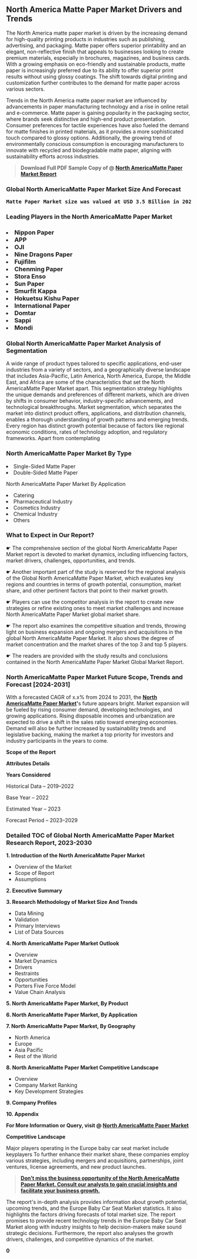 <p> <h2>North America Matte Paper Market Drivers and Trends</h2><p>The North America matte paper market is driven by the increasing demand for high-quality printing products in industries such as publishing, advertising, and packaging. Matte paper offers superior printability and an elegant, non-reflective finish that appeals to businesses looking to create premium materials, especially in brochures, magazines, and business cards. With a growing emphasis on eco-friendly and sustainable products, matte paper is increasingly preferred due to its ability to offer superior print results without using glossy coatings. The shift towards digital printing and customization further contributes to the demand for matte paper across various sectors.</p><p>Trends in the North America matte paper market are influenced by advancements in paper manufacturing technology and a rise in online retail and e-commerce. Matte paper is gaining popularity in the packaging sector, where brands seek distinctive and high-end product presentation. Consumer preferences for tactile experiences have also fueled the demand for matte finishes in printed materials, as it provides a more sophisticated touch compared to glossy options. Additionally, the growing trend of environmentally conscious consumption is encouraging manufacturers to innovate with recycled and biodegradable matte paper, aligning with sustainability efforts across industries.</p></p><blockquote id="" class=""><strong>Download Full PDF Sample Copy of @&nbsp;<a href="https://www.verifiedmarketreports.com/download-sample/?rid=436440&utm_source=GitHub-Jan&utm_medium=291" target="_blank">North AmericaMatte Paper Market Report</a>&nbsp;&nbsp;</strong></blockquote><h3 id="" class=""><strong>Global&nbsp;North AmericaMatte Paper Market Size And Forecast</strong></h3><pre class="reader-text-block__code-block"><strong>Matte Paper Market size was valued at USD 3.5 Billion in 2022 and is projected to reach USD 5.2 Billion by 2030, growing at a CAGR of 6.5% from 2024 to 2030.</strong></pre><h3 id="" class="">Leading Players in the&nbsp;North AmericaMatte Paper Market</h3><h3 class=""></Li><Li>Nippon Paper</Li><Li> APP</Li><Li> OJI</Li><Li> Nine Dragons Paper</Li><Li> Fujifilm</Li><Li> Chenming Paper</Li><Li> Stora Enso</Li><Li> Sun Paper</Li><Li> Smurfit Kappa</Li><Li> Hokuetsu Kishu Paper</Li><Li> International Paper</Li><Li> Domtar</Li><Li> Sappi</Li><Li> Mondi</h3><h3 id="" class="">Global&nbsp;North AmericaMatte Paper Market Analysis of Segmentation</h3><p id="" class="">A wide range of product types tailored to specific applications, end-user industries from a variety of sectors, and a geographically diverse landscape that includes Asia-Pacific, Latin America, North America, Europe, the Middle East, and Africa are some of the characteristics that set the North AmericaMatte Paper Market apart. This segmentation strategy highlights the unique demands and preferences of different markets, which are driven by shifts in consumer behavior, industry-specific advancements, and technological breakthroughs. Market segmentation, which separates the market into distinct product offers, applications, and distribution channels, enables a thorough understanding of growth patterns and emerging trends. Every region has distinct growth potential because of factors like regional economic conditions, rates of technology adoption, and regulatory frameworks. Apart from contemplating</p><h3 id="" class="">North AmericaMatte Paper Market&nbsp;By Type</h3><p></Li><Li>Single-Sided Matte Paper</Li><Li> Double-Sided Matte Paper</p><div class="" data-test-id=""><p>North AmericaMatte Paper Market&nbsp;By Application</p></div><p class=""></Li><Li>Catering</Li><Li> Pharmaceutical Industry</Li><Li> Cosmetics Industry</Li><Li> Chemical Industry</Li><Li> Others</p><div class="" data-test-id=""><h3><span class="">What to Expect in Our Report?</span></h3></div><div class="" data-test-id=""><p><span class="">☛ The comprehensive section of the global North AmericaMatte Paper Market report is devoted to market dynamics, including influencing factors, market drivers, challenges, opportunities, and trends.</span></p></div><div class="" data-test-id=""><p><span class="">☛ Another important part of the study is reserved for the regional analysis of the Global North AmericaMatte Paper Market, which evaluates key regions and countries in terms of growth potential, consumption, market share, and other pertinent factors that point to their market growth.</span></p></div><div class="" data-test-id=""><p><span class="">☛ Players can use the competitor analysis in the report to create new strategies or refine existing ones to meet market challenges and increase North AmericaMatte Paper Market global market share.</span></p></div><div class="" data-test-id=""><p><span class="">☛ The report also examines the competitive situation and trends, throwing light on business expansion and ongoing mergers and acquisitions in the global North AmericaMatte Paper Market. It also shows the degree of market concentration and the market shares of the top 3 and top 5 players.</span></p></div><div class="" data-test-id=""><p><span class="">☛ The readers are provided with the study results and conclusions contained in the North AmericaMatte Paper Market Global Market Report.</span></p></div><div class="" data-test-id=""><h3><span class="">North AmericaMatte Paper Market Future Scope, Trends and Forecast [2024-2031]</span></h3></div><div class="" data-test-id=""><p><span class="">With a forecasted CAGR of x.x% from 2024 to 2031, the <strong><a href="https://www.verifiedmarketreports.com/download-sample/?rid=436440&utm_source=GitHub-Jan&utm_medium=291" target="_blank">North AmericaMatte Paper Market</a>'</strong>s future appears bright. Market expansion will be fueled by rising consumer demand, developing technologies, and growing applications. Rising disposable incomes and urbanization are expected to drive a shift in the sales ratio toward emerging economies. Demand will also be further increased by sustainability trends and legislative backing, making the market a top priority for investors and industry participants in the years to come.</span></p><p id="ember66" class="ember-view reader-text-block__paragraph"><strong>Scope of the Report</strong></p><p id="ember67" class="ember-view reader-text-block__paragraph"><strong>Attributes Details</strong></p><p id="ember68" class="ember-view reader-text-block__paragraph"><strong>Years Considered</strong></p><p id="ember69" class="ember-view reader-text-block__paragraph">Historical Data &ndash; 2019&ndash;2022</p><p id="ember70" class="ember-view reader-text-block__paragraph">Base Year &ndash; 2022</p><p id="ember71" class="ember-view reader-text-block__paragraph">Estimated Year &ndash; 2023</p><p id="ember72" class="ember-view reader-text-block__paragraph">Forecast Period &ndash; 2023&ndash;2029</p></div><h3 id="" class="">Detailed TOC of Global North AmericaMatte Paper Market Research Report, 2023-2030</h3><p id="" class=""><strong>1. Introduction of the North AmericaMatte Paper Market</strong></p><ul><li>Overview of the Market</li><li>Scope of Report</li><li>Assumptions</li></ul><p id="" class=""><strong>2. Executive Summary</strong></p><p id="" class=""><strong>3. Research Methodology of Market Size And Trends</strong></p><ul><li>Data Mining</li><li>Validation</li><li>Primary Interviews</li><li>List of Data Sources</li></ul><p id="" class=""><strong>4. North AmericaMatte Paper Market Outlook</strong></p><ul><li>Overview</li><li>Market Dynamics</li><li>Drivers</li><li>Restraints</li><li>Opportunities</li><li>Porters Five Force Model</li><li>Value Chain Analysis</li></ul><p id="" class=""><strong>5. North AmericaMatte Paper Market, By Product</strong></p><p id="" class=""><strong>6. North AmericaMatte Paper Market, By Application</strong></p><p id="" class=""><strong>7. North AmericaMatte Paper Market, By Geography</strong></p><ul><li>North America</li><li>Europe</li><li>Asia Pacific</li><li>Rest of the World</li></ul><p id="" class=""><strong>8. North AmericaMatte Paper Market Competitive Landscape</strong></p><ul><li>Overview</li><li>Company Market Ranking</li><li>Key Development Strategies</li></ul><p id="" class=""><strong>9. Company Profiles</strong></p><p id="" class=""><strong>10. Appendix</strong></p><p><strong>For More Information or Query, visit&nbsp;@ <a href="https://www.verifiedmarketreports.com/product/matte-paper-market/" target="_blank">North AmericaMatte Paper Market</a></strong></p><p id="ember61" class="ember-view reader-text-block__paragraph"><strong>Competitive Landscape</strong></p><p id="ember62" class="ember-view reader-text-block__paragraph">Major players operating in the Europe baby car seat market include keyplayers To further enhance their market share, these companies employ various strategies, including mergers and acquisitions, partnerships, joint ventures, license agreements, and new product launches.</p><blockquote id="ember63" class="ember-view reader-text-block__blockquote"><strong><a href="https://www.verifiedmarketreports.com/download-sample/?rid=436440&utm_source=GitHub-Jan&utm_medium=291" target="_blank">Don&rsquo;t miss the business opportunity of the North AmericaMatte Paper Market. Consult our analysts to gain crucial insights and facilitate your business growth.</a></strong></blockquote><p id="ember64" class="ember-view reader-text-block__paragraph">The report's in-depth analysis provides information about growth potential, upcoming trends, and the Europe Baby Car Seat Market statistics. It also highlights the factors driving forecasts of total market size. The report promises to provide recent technology trends in the Europe Baby Car Seat Market along with industry insights to help decision-makers make sound strategic decisions. Furthermore, the report also analyses the growth drivers, challenges, and competitive dynamics of the market.</p><p class="ember-view reader-text-block__paragraph"><strong>0</strong></p>

